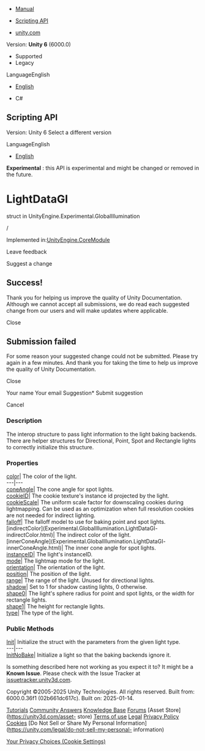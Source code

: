 [ ]()

  * [Manual](../Manual/index.html)
  * [Scripting API](../ScriptReference/index.html)

  * [unity.com](https://unity.com/)

Version: **Unity 6** (6000.0)

  * Supported
  * Legacy

LanguageEnglish

  * [English]()

  * C#

[ ](https://docs.unity3d.com)

## Scripting API

Version: Unity 6 Select a different version

LanguageEnglish

  * [English]()

**Experimental** : this API is experimental and might be changed or removed in
the future.

# LightDataGI

struct in UnityEngine.Experimental.GlobalIllumination

/

Implemented in:[UnityEngine.CoreModule](UnityEngine.CoreModule.html)

Leave feedback

Suggest a change

## Success!

Thank you for helping us improve the quality of Unity Documentation. Although
we cannot accept all submissions, we do read each suggested change from our
users and will make updates where applicable.

Close

## Submission failed

For some reason your suggested change could not be submitted. Please <a>try
again</a> in a few minutes. And thank you for taking the time to help us
improve the quality of Unity Documentation.

Close

Your name Your email Suggestion* Submit suggestion

Cancel

[ ]()

### Description

The interop structure to pass light information to the light baking backends.
There are helper structures for Directional, Point, Spot and Rectangle lights
to correctly initialize this structure.

### Properties

[color](Experimental.GlobalIllumination.LightDataGI-color.html)| The color of
the light.  
---|---  
[coneAngle](Experimental.GlobalIllumination.LightDataGI-coneAngle.html)| The
cone angle for spot lights.  
[cookieID](Experimental.GlobalIllumination.LightDataGI-cookieID.html)| The
cookie texture's instance id projected by the light.  
[cookieScale](Experimental.GlobalIllumination.LightDataGI-cookieScale.html)|
The uniform scale factor for downscaling cookies during lightmapping. Can be
used as an optimization when full resolution cookies are not needed for
indirect lighting.  
[falloff](Experimental.GlobalIllumination.LightDataGI-falloff.html)| The
falloff model to use for baking point and spot lights.  
[indirectColor](Experimental.GlobalIllumination.LightDataGI-
indirectColor.html)| The indirect color of the light.  
[innerConeAngle](Experimental.GlobalIllumination.LightDataGI-
innerConeAngle.html)| The inner cone angle for spot lights.  
[instanceID](Experimental.GlobalIllumination.LightDataGI-instanceID.html)| The
light's instanceID.  
[mode](Experimental.GlobalIllumination.LightDataGI-mode.html)| The lightmap
mode for the light.  
[orientation](Experimental.GlobalIllumination.LightDataGI-orientation.html)|
The orientation of the light.  
[position](Experimental.GlobalIllumination.LightDataGI-position.html)| The
position of the light.  
[range](Experimental.GlobalIllumination.LightDataGI-range.html)| The range of
the light. Unused for directional lights.  
[shadow](Experimental.GlobalIllumination.LightDataGI-shadow.html)| Set to 1
for shadow casting lights, 0 otherwise.  
[shape0](Experimental.GlobalIllumination.LightDataGI-shape0.html)| The light's
sphere radius for point and spot lights, or the width for rectangle lights.  
[shape1](Experimental.GlobalIllumination.LightDataGI-shape1.html)| The height
for rectangle lights.  
[type](Experimental.GlobalIllumination.LightDataGI-type.html)| The type of the
light.  
  
### Public Methods

[Init](Experimental.GlobalIllumination.LightDataGI.Init.html)| Initialize the
struct with the parameters from the given light type.  
---|---  
[InitNoBake](Experimental.GlobalIllumination.LightDataGI.InitNoBake.html)|
Initialize a light so that the baking backends ignore it.  
  
Is something described here not working as you expect it to? It might be a
**Known Issue**. Please check with the Issue Tracker at
[issuetracker.unity3d.com](https://issuetracker.unity3d.com).

Copyright ©2005-2025 Unity Technologies. All rights reserved. Built from:
6000.0.36f1 (02b661dc617c). Built on: 2025-01-14.

[Tutorials](https://unity3d.com/learn) [Community
Answers](https://answers.unity3d.com) [Knowledge
Base](https://support.unity3d.com/hc/en-us)
[Forums](https://forum.unity3d.com) [Asset Store](https://unity3d.com/asset-
store) [Terms of use](https://docs.unity3d.com/Manual/TermsOfUse.html)
[Legal](https://unity.com/legal) [Privacy
Policy](https://unity.com/legal/privacy-policy)
[Cookies](https://unity.com/legal/cookie-policy) [Do Not Sell or Share My
Personal Information](https://unity.com/legal/do-not-sell-my-personal-
information)

[Your Privacy Choices (Cookie Settings)](javascript:void\(0\);)

